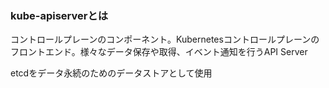 ### kube-apiserverとは

コントロールプレーンのコンポーネント。Kubernetesコントロールプレーンのフロントエンド。様々なデータ保存や取得、イベント通知を行うAPI Server

etcdをデータ永続のためのデータストアとして使用
